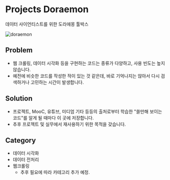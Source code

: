 # Projects Doraemon

데이터 사이언티스트를 위한 도라에몽 툴박스



![doraemon](https://encrypted-tbn0.gstatic.com/images?q=tbn:ANd9GcT16S6zn0qpczsjsi6hA0hTHjzgvPxJUVAwhw&usqp=CAU)



## Problem

- 웹 크롤링, 데이터 시각화 등을 구현하는 코드는 종류가 다양하고, 사용 빈도는 높지 않습니다.
- 예전에 비슷한 코드를 작성한 적이 있는 것 같은데, 바로 기억나지는 않아서 다시 검색하거나 고민하는 시간이 발생합니다.



## Solution

- 프로젝트, MooC, 유튜브, 미디엄 기타 등등의 출처로부터 학습한 "쓸만해 보이는 코드"를 알게 될 때마다 이 곳에 저장합니다.
- 추후 프로젝트 및 실무에서 재사용하기 위한 목적을 갖습니다.



## Category

- 데이터 시각화
- 데이터 전처리
- 웹크롤링
  - 추후 필요에 따라 카테고리 추가 예정.

